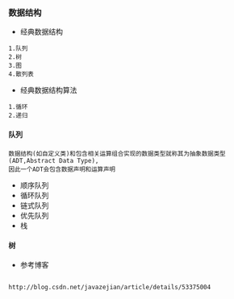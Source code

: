### 数据结构
* 经典数据结构
```text
1.队列
2.树
3.图
4.散列表
```
* 经典数据结构算法
```text
1.循环
2.递归
```

#### 队列
```text
数据结构(如自定义类)和包含相关运算组合实现的数据类型就称其为抽象数据类型(ADT,Abstract Data Type),
因此一个ADT会包含数据声明和运算声明
```
* 顺序队列
* 循环队列
* 链式队列
* 优先队列
* 栈

#### 树 




* 参考博客
```text

http://blog.csdn.net/javazejian/article/details/53375004
```